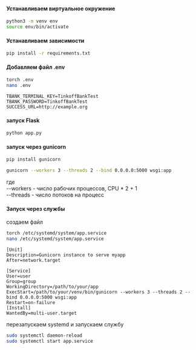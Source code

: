 #### Устанавливаем виртуальное окружение
```bash
python3 -m venv env
source env/bin/activate
```

#### Устанавливаем зависимости
```bash
pip install -r requirements.txt
```

#### Добавляем файл .env
```bash
torch .env
nano .env
```
```env
TBANK_TERMINAL_KEY=TinkoffBankTest
TBANK_PASSWORD=TinkoffBankTest
SUCCESS_URL=http://example.org
```
#### запуск Flask
```bash
python app.py
```
#### запуск через gunicorn
```bash
pip install gunicorn
```
```bash
gunicorn --workers 3 --threads 2 --bind 0.0.0.0:5000 wsgi:app
```
где \
--workers - число рабочих процессов, CPU * 2 + 1 \
--threads - число потоков на процесс

#### Запуск через службы
создаем файл 
```bash
torch /etc/systemd/system/app.service
nano /etc/systemd/system/app.service
```
```shell
[Unit]
Description=Gunicorn instance to serve myapp
After=network.target

[Service]
User=user
Group=group
WorkingDirectory=/path/to/your/app
ExecStart=/path/to/your/venv/bin/gunicorn --workers 3 --threads 2 --bind 0.0.0.0:5000 wsgi:app
Restart=on-failure
[Install]
WantedBy=multi-user.target
```
перезапускаем systemd и запускаем службу
```bash
sudo systemctl daemon-reload
sudo systemctl start app.service
```